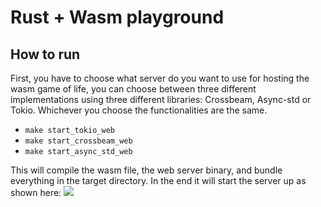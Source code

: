 # Rust + Wasm playground

## How to run

First, you have to choose what server do you want to use for hosting the wasm game of life, you can choose between three different implementations using three different libraries: Crossbeam, Async-std or Tokio. Whichever you choose the functionalities are the same.
- `make start_tokio_web`
- `make start_crossbeam_web`
- `make start_async_std_web`

This will compile the wasm file, the web server binary, and bundle everything in the target directory. In the end it will start the server up as shown here:
![](img/how_to_run.gif)
